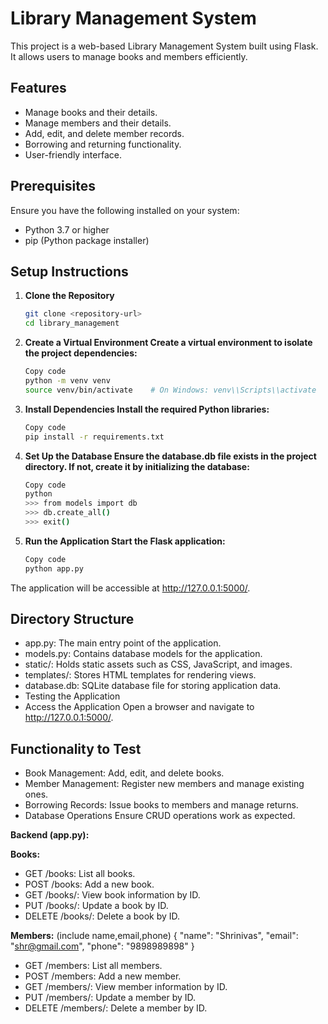 # Library Management System

This project is a web-based Library Management System built using Flask. It allows users to manage books and members efficiently.

## Features

- Manage books and their details.
- Manage members and their details.
- Add, edit, and delete member records.
- Borrowing and returning functionality.
- User-friendly interface.

## Prerequisites

Ensure you have the following installed on your system:

- Python 3.7 or higher
- pip (Python package installer)

## Setup Instructions

1. **Clone the Repository**
   ```bash
   git clone <repository-url>
   cd library_management
2. **Create a Virtual Environment Create a virtual environment to isolate the project dependencies:**
   ```bash
   Copy code
   python -m venv venv
   source venv/bin/activate    # On Windows: venv\\Scripts\\activate
3. **Install Dependencies Install the required Python libraries:**
   ```bash
   Copy code
   pip install -r requirements.txt
4. **Set Up the Database Ensure the database.db file exists in the project directory. If not, create it by initializing the database:**
   ```bash
   Copy code
   python
   >>> from models import db
   >>> db.create_all()
   >>> exit()

5. **Run the Application Start the Flask application:**
   ```bash
   Copy code
   python app.py
The application will be accessible at http://127.0.0.1:5000/.

## Directory Structure
   - app.py: The main entry point of the application.
   - models.py: Contains database models for the application.
   - static/: Holds static assets such as CSS, JavaScript, and images.
   - templates/: Stores HTML templates for rendering views.
   - database.db: SQLite database file for storing application data.
   - Testing the Application
   - Access the Application Open a browser and navigate to http://127.0.0.1:5000/.

## Functionality to Test
   - Book Management: Add, edit, and delete books.
   - Member Management: Register new members and manage existing ones.
   - Borrowing Records: Issue books to members and manage returns.
   - Database Operations Ensure CRUD operations work as expected.
      
   **Backend (app.py):**
   
   **Books:**
   - GET /books: List all books.
   - POST /books: Add a new book.
   - GET /books/<id>: View book information by ID.
   - PUT /books/<id>: Update a book by ID.
   - DELETE /books/<id>: Delete a book by ID.
   
   **Members:**
   (include name,email,phone)
   {
       "name": "Shrinivas",
        "email": "shr@gmail.com",
        "phone": "9898989898"
    }
   - GET /members: List all members.
   - POST /members: Add a new member.
   - GET /members/<id>: View member information by ID.
   - PUT /members/<id>: Update a member by ID.
   - DELETE /members/<id>: Delete a member by ID.
   




